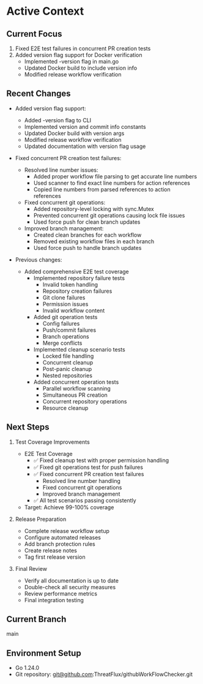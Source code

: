 # Active Context

## Current Focus
1. Fixed E2E test failures in concurrent PR creation tests
2. Added version flag support for Docker verification
   - Implemented -version flag in main.go
   - Updated Docker build to include version info
   - Modified release workflow verification

## Recent Changes
- Added version flag support:
  * Added -version flag to CLI
  * Implemented version and commit info constants
  * Updated Docker build with version args
  * Modified release workflow verification
  * Updated documentation with version flag usage

- Fixed concurrent PR creation test failures:
  * Resolved line number issues:
    - Added proper workflow file parsing to get accurate line numbers
    - Used scanner to find exact line numbers for action references
    - Copied line numbers from parsed references to action references
  * Fixed concurrent git operations:
    - Added repository-level locking with sync.Mutex
    - Prevented concurrent git operations causing lock file issues
    - Used force push for clean branch updates
  * Improved branch management:
    - Created clean branches for each workflow
    - Removed existing workflow files in each branch
    - Used force push to handle branch updates

- Previous changes:
  * Added comprehensive E2E test coverage
    - Implemented repository failure tests
      * Invalid token handling
      * Repository creation failures
      * Git clone failures
      * Permission issues
      * Invalid workflow content
    - Added git operation tests
      * Config failures
      * Push/commit failures
      * Branch operations
      * Merge conflicts
    - Implemented cleanup scenario tests
      * Locked file handling
      * Concurrent cleanup
      * Post-panic cleanup
      * Nested repositories
    - Added concurrent operation tests
      * Parallel workflow scanning
      * Simultaneous PR creation
      * Concurrent repository operations
      * Resource cleanup

## Next Steps
1. Test Coverage Improvements
   - E2E Test Coverage
     * ✅ Fixed cleanup test with proper permission handling
     * ✅ Fixed git operations test for push failures
     * ✅ Fixed concurrent PR creation test failures
       - Resolved line number handling
       - Fixed concurrent git operations
       - Improved branch management
     * ✅ All test scenarios passing consistently
   - Target: Achieve 99-100% coverage

2. Release Preparation
   - Complete release workflow setup
   - Configure automated releases
   - Add branch protection rules
   - Create release notes
   - Tag first release version

3. Final Review
   - Verify all documentation is up to date
   - Double-check all security measures
   - Review performance metrics
   - Final integration testing

## Current Branch
main

## Environment Setup
- Go 1.24.0
- Git repository: git@github.com:ThreatFlux/githubWorkFlowChecker.git

